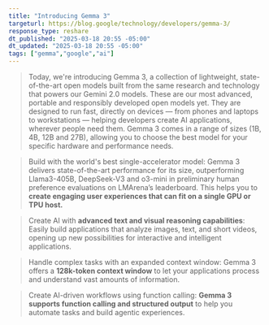 ```yaml
---
title: "Introducing Gemma 3"
targeturl: https://blog.google/technology/developers/gemma-3/
response_type: reshare
dt_published: "2025-03-18 20:55 -05:00"
dt_updated: "2025-03-18 20:55 -05:00"
tags: ["gemma","google","ai"]
---
```


> Today, we're introducing Gemma 3, a collection of lightweight, state-of-the-art open models built from the same research and technology that powers our Gemini 2.0 models. These are our most advanced, portable and responsibly developed open models yet. They are designed to run fast, directly on devices — from phones and laptops to workstations — helping developers create AI applications, wherever people need them. Gemma 3 comes in a range of sizes (1B, 4B, 12B and 27B), allowing you to choose the best model for your specific hardware and performance needs.

> Build with the world's best single-accelerator model: Gemma 3 delivers state-of-the-art performance for its size, outperforming Llama3-405B, DeepSeek-V3 and o3-mini in preliminary human preference evaluations on LMArena’s leaderboard. This helps you to **create engaging user experiences that can fit on a single GPU or TPU host.**

> Create AI with **advanced text and visual reasoning capabilities**: Easily build applications that analyze images, text, and short videos, opening up new possibilities for interactive and intelligent applications.

> Handle complex tasks with an expanded context window: Gemma 3 offers a **128k-token context window** to let your applications process and understand vast amounts of information.

> Create AI-driven workflows using function calling: **Gemma 3 supports function calling and structured output** to help you automate tasks and build agentic experiences.